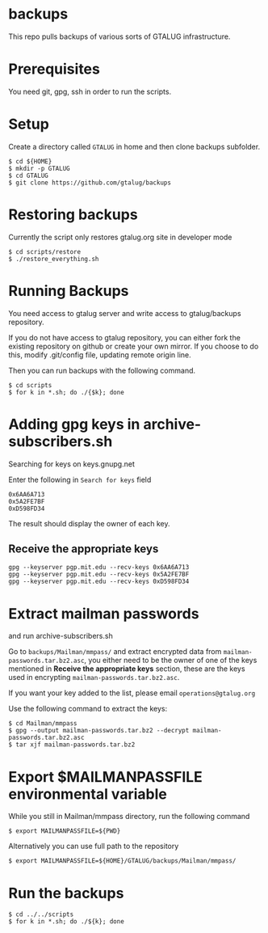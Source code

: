 backups
=======

This repo pulls backups of various sorts of GTALUG infrastructure.

# Prerequisites

You need git, gpg, ssh in order to run the scripts.

# Setup

Create a directory called `GTALUG` in home and then clone backups subfolder.

    $ cd ${HOME}
    $ mkdir -p GTALUG
    $ cd GTALUG
    $ git clone https://github.com/gtalug/backups

# Restoring backups

Currently the script only restores gtalug.org site in developer mode

    $ cd scripts/restore
    $ ./restore_everything.sh

# Running Backups

You need access to gtalug server and write access to gtalug/backups repository.

If you do not have access to gtalug repository, you can either fork the existing repository on github or create your own mirror. If you choose to do this, modify .git/config file, updating remote origin line.

Then you can run backups with the following command.

    $ cd scripts
    $ for k in *.sh; do ./{$k}; done

# Adding gpg keys in archive-subscribers.sh

Searching for keys on keys.gnupg.net

Enter the following in `Search for keys` field

    0x6AA6A713
    0x5A2FE7BF
    0xD598FD34


The result should display the owner of each key.

## Receive the appropriate keys

    gpg --keyserver pgp.mit.edu --recv-keys 0x6AA6A713
    gpg --keyserver pgp.mit.edu --recv-keys 0x5A2FE7BF
    gpg --keyserver pgp.mit.edu --recv-keys 0xD598FD34

# Extract mailman passwords
 and run archive-subscribers.sh

Go to   `backups/Mailman/mmpass/` and extract encrypted data from `mailman-passwords.tar.bz2.asc`, you either need to be the owner of one of the keys mentioned in **Receive the appropriate keys** section, these are the keys used in encrypting `mailman-passwords.tar.bz2.asc`.

If you want your key added to the list, please email `operations@gtalug.org`

Use the following command to extract the keys:

    $ cd Mailman/mmpass
    $ gpg --output mailman-passwords.tar.bz2 --decrypt mailman-passwords.tar.bz2.asc
    $ tar xjf mailman-passwords.tar.bz2

# Export $MAILMANPASSFILE environmental variable

While you still in Mailman/mmpass directory, run the following command

    $ export MAILMANPASSFILE=${PWD}

Alternatively you can use full path to the repository

    $ export MAILMANPASSFILE=${HOME}/GTALUG/backups/Mailman/mmpass/

# Run the backups

    $ cd ../../scripts
    $ for k in *.sh; do ./${k}; done

